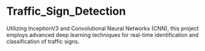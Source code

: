 # Traffic_Sign_Detection
Utilizing InceptionV3 and Convolutional Neural Networks (CNN), this project employs advanced deep learning techniques for real-time identification and classification of traffic signs. 
